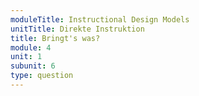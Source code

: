 ```yaml
---
moduleTitle: Instructional Design Models
unitTitle: Direkte Instruktion
title: Bringt's was?
module: 4
unit: 1
subunit: 6
type: question
---
```


<singlechoice questionid="5"></singlechoice>